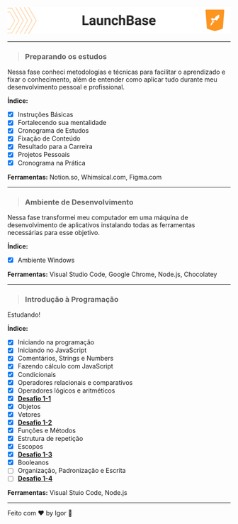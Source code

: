 <div style="">
  <a href="#">
    <img alt="LaunchBase" src=".github/logo.png"/>
  </a>
</div>

---

> ### **Preparando os estudos**

<div style="">
  <p>
    Nessa fase conheci metodologias e técnicas para facilitar o aprendizado e fixar o conhecimento, além de entender como aplicar tudo durante meu desenvolvimento pessoal e profissional.
  </p>
</div>

**Índice:**
  - [X] Instruções Básicas
  - [X] Fortalecendo sua mentalidade
  - [X] Cronograma de Estudos
  - [X] Fixação de Conteúdo
  - [X] Resultado para a Carreira
  - [X] Projetos Pessoais
  - [X] Cronograma na Prática

<div style="">
  <p>
    <strong>Ferramentas:</strong> Notion.so, Whimsical.com, Figma.com
  </p>
</div>

---

> ### **Ambiente de Desenvolvimento**

<div style="">
  <p>
    Nessa fase transformei meu computador em uma máquina de desenvolvimento de aplicativos instalando todas as ferramentas necessárias para esse objetivo.  
  </p>
</div>

**Índice:**
  - [X] Ambiente Windows

<div style="">
  <p>
    <strong>Ferramentas:</strong> Visual Studio Code, Google Chrome, Node.js, Chocolatey
  </p>
</div>

---

> ### **Introdução à Programação**

<div style="">
  <p>
    Estudando!
  </p>
</div>

**Índice:**
  - [X] Iniciando na programação
  - [X] Iniciando no JavaScript
  - [X] Comentários, Strings e Numbers
  - [X] Fazendo cálculo com JavaScript
  - [X] Condicionais
  - [X] Operadores relacionais e comparativos
  - [X] Operadores lógicos e aritméticos
  - [X] [**Desafio 1-1**](https://github.com/rocketseat-education/bootcamp-launchbase-desafios-01/blob/master/desafios/01-1-primeiros-passos-com-js.md)
  - [X] Objetos
  - [X] Vetores
  - [X] [**Desafio 1-2**](https://github.com/rocketseat-education/bootcamp-launchbase-desafios-01/blob/master/desafios/01-2-lidando-com-objetos-e-vetores.md)
  - [X] Funções e Métodos
  - [X] Estrutura de repetição
  - [X] Escopos
  - [X] [**Desafio 1-3**](https://github.com/rocketseat-education/bootcamp-launchbase-desafios-01/blob/master/desafios/01-3-funcoes-e-estruturas-de-repeticao.md)
  - [X] Booleanos
  - [ ] Organização, Padronização e Escrita
  - [ ] [**Desafio 1-4**](https://github.com/rocketseat-education/bootcamp-launchbase-desafios-01/blob/master/desafios/01-4-aplicacao-operacoes-bancarias.md)

<div style="">
  <p>
    <strong>Ferramentas:</strong> Visual Stuio Code, Node.js
  </p>
</div>

---

Feito com ❤ by Igor 🖖